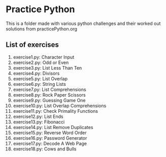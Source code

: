 # Practice Python
This is a folder made with various python challenges
and their worked out solutions from practicePython.org

## List of exercises

1)    exercise1.py:     Character Input
2)    exercise2.py:     Odd or Even
3)    exercise3.py:     List Less Than Ten
4)    exercise4.py:     Divisors
5)    exercise5.py:     List Overlap
6)    exercise6.py:     String Lists
7)    exercise7.py:     List Comprehensions
8)    exercise8.py:     Rock Paper Scissors
9)    exercise9.py:     Guessing Game One
10)   exercise10.py:    List Overlap Comprehensions
11)   exercise11.py:    Check Primality Functions
12)   exercise12.py:    List Ends
13)   exercise13.py:    Fibonacci
14)   exercise14.py:    List Remove Duplicates
15)   exercise15.py:    Reverse Word Order
16)   exercise16.py:    Password Generator
17)   exercise17.py:    Decode A Web Page
18)   exercise18.py:    Cows and Bulls
